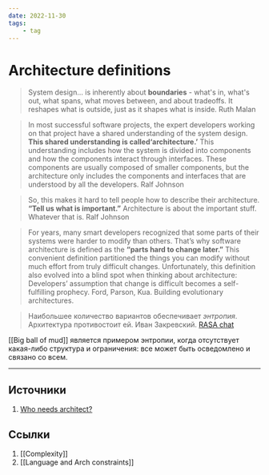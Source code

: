 ```yaml
---
date: 2022-11-30
tags:
    - tag
---
```

# Architecture definitions

> System design... is inherently about **boundaries** - what's in, what's out, what spans, what moves between, and about tradeoffs. It reshapes what is outside, just as it shapes what is inside. Ruth Malan

> In most successful software projects, the expert developers working on that project have a shared understanding of the system design. **This shared understanding is called‘architecture.’** This understanding includes how the system is divided into components and how the components interact through interfaces. These components are usually composed of smaller components, but the architecture only includes the components and interfaces that are understood by all the developers. Ralf Johnson

> So, this makes it hard to tell people how to describe their architecture. **“Tell us what is important.”** Architecture is about the important stuff. Whatever that is. Ralf Johnson

> For years, many smart developers recognized that some parts of their systems were harder to modify than others. That’s why software architecture is defined as the **“parts hard to change later.”** This convenient definition partitioned the things you can modify without much effort from truly difficult changes. Unfortunately, this definition also evolved into a blind spot when thinking about architecture: Developers’ assumption that change is difficult becomes a self-fulfilling prophecy. Ford, Parson, Kua. Building evolutionary architectures.

> Наибольшее количество вариантов обеспечивает *энтропия*. Архитектура противостоит ей. Иван Закревский. [RASA chat](https://t.me/ru_arc_chat/3231)

[[Big ball of mud]] является примером энтропии, когда отсутствует какая-либо структура и ограничения: все может быть осведомлено и связано со всем.

---

## Источники

1. [Who needs architect?](https://martinfowler.com/ieeeSoftware/whoNeedsArchitect.pdf)

## Ссылки

1. [[Complexity]]
1. [[Language and Arch constraints]]
